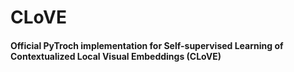 # CLoVE
#### Official PyTroch implementation for Self-supervised Learning of Contextualized Local Visual Embeddings (CLoVE)
